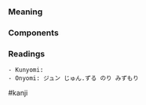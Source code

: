 ### Meaning



### Components



### Readings

```
- Kunyomi: 
- Onyomi: ジュン じゅん.ずる のり みずもり
```

#kanji
